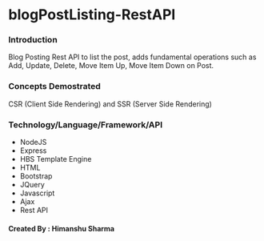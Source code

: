 # blogPostListing-RestAPI

### Introduction
  Blog Posting Rest API to list the post, adds fundamental operations such as Add, Update, Delete, Move Item Up, Move Item Down on Post.

### Concepts Demostrated
  CSR (Client Side Rendering) and SSR (Server Side Rendering)

### Technology/Language/Framework/API
  - NodeJS
  - Express
  - HBS Template Engine
  - HTML
  - Bootstrap
  - JQuery
  - Javascript
  - Ajax
  - Rest API
  
  #### Created By : Himanshu Sharma
